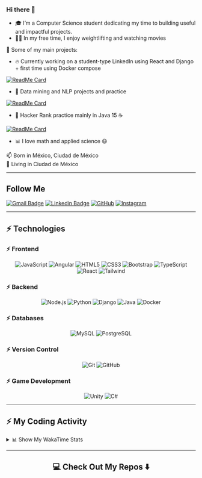 ### Hi there 👋

- 🎓 I’m a Computer Science student dedicating my time to building useful and impactful projects.  
- 🏋️‍♂️ In my free time, I enjoy weightlifting and watching movies


🚀 Some of my main projects:

- 🔥 Currently working on a student-type LinkedIn using React and Django + first time using Docker compose

[![ReadMe Card](https://github-readme-stats.vercel.app/api/pin/?username=arielmerinos&repo=IngenieriaSoftware)](https://github.com/arielmerinos/IngenieriaSoftware)

- 🤖 Data mining and NLP projects and practice 

[![ReadMe Card](https://github-readme-stats.vercel.app/api/pin/?username=JSR-Mario&repo=MeIA)](https://github.com/JSR-Mario/MeIA)

- 🧠 Hacker Rank practice mainly in Java 15 ☕️ 

[![ReadMe Card](https://github-readme-stats.vercel.app/api/pin/?username=JSR-Mario&repo=hackerRankPractice)](https://github.com/JSR-Mario/hackerRankPractice)


- :bar_chart: I love math and applied science 😃

<p> 
📫  Born in México, Ciudad de México
<br>
📌  Living in Ciudad de México
</p>

<hr>

## Follow Me

[![Gmail Badge](https://img.shields.io/badge/-juan.mario.sosa.p@gmail.com-c14438?style=flat-square&logo=Gmail&logoColor=white&link=mailto:juan.mario.sosa.p@gmail.com)](mailto:juan.mario.sosa.p@gmail.com)
[![Linkedin Badge](https://img.shields.io/badge/-Juan_Sosa-blue?style=flat-square&logo=Linkedin&logoColor=white&link=https://www.linkedin.com/in/juan-sosa-997405294/)](https://www.linkedin.com/in/juan-sosa-997405294/)
[![GitHub](https://img.shields.io/badge/-GitHub-181717?style=flat-square&logo=github&logoColor=white&link=https://github.com/JuanSosaCiencias)](https://github.com/JuanSosaCiencias)
[![Instagram](https://img.shields.io/badge/-Instagram-333333?style=flat-square&logo=instagram&logoColor=white&link=https://www.instagram.com/jsr_mario)](https://www.instagram.com/jsr_mario)

<hr>

## ⚡ Technologies

### ⚡ Frontend  
<p align="center">
  <img alt="JavaScript" src="https://img.shields.io/badge/-JavaScript-black?style=flat-square&logo=javascript" />
  <img alt="Angular"    src="https://img.shields.io/badge/-Angular-black?style=flat-square&logo=angular" />
  <img alt="HTML5"      src="https://img.shields.io/badge/-HTML5-E34F26?style=flat-square&logo=html5&logoColor=white" />
  <img alt="CSS3"       src="https://img.shields.io/badge/-CSS3-1572B6?style=flat-square&logo=css3" />
  <img alt="Bootstrap"  src="https://img.shields.io/badge/-Bootstrap-563D7C?style=flat-square&logo=bootstrap" />
  <img alt="TypeScript" src="https://img.shields.io/badge/-TypeScript-black?style=flat-square&logo=typescript" />
  <img alt="React"      src="https://img.shields.io/badge/-React-black?style=flat-square&logo=react" />
  <img alt="Tailwind"   src="https://img.shields.io/badge/-Tailwind%20CSS-black?style=flat-square&logo=tailwind-css" />
</p>

### ⚡ Backend  
<p align="center">
  <img alt="Node.js" src="https://img.shields.io/badge/-Nodejs-black?style=flat-square&logo=Node.js" />
  <img alt="Python"  src="https://img.shields.io/badge/-Python-black?style=flat-square&logo=python" />
  <img alt="Django"  src="https://img.shields.io/badge/-Django-black?style=flat-square&logo=django" />
  <img alt="Java"    src="https://img.shields.io/badge/-Java-black?style=flat-square&logo=java" />
  <img alt="Docker"  src="https://img.shields.io/badge/-Docker-black?style=flat-square&logo=docker" />
</p>

### ⚡ Databases  
<p align="center">
  <img alt="MySQL"      src="https://img.shields.io/badge/-MySQL-black?style=flat-square&logo=mysql" />
  <img alt="PostgreSQL" src="https://img.shields.io/badge/-PostgreSQL-black?style=flat-square&logo=postgresql" />
</p>

### ⚡ Version Control  
<p align="center">
  <img alt="Git"    src="https://img.shields.io/badge/-Git-black?style=flat-square&logo=git" />
  <img alt="GitHub" src="https://img.shields.io/badge/-GitHub-181717?style=flat-square&logo=github" />
</p>

### ⚡ Game Development  
<p align="center">
  <img alt="Unity" src="https://img.shields.io/badge/-Unity-black?style=flat-square&logo=unity" />
  <img alt="C#"    src="https://img.shields.io/badge/-C%23-black?style=flat-square&logo=csharp" />
</p>


<hr>
<!--
![Github Stats](https://github-readme-stats.vercel.app/api?username=JuanSosaCiencias&count_private=true&show_icons=true)
[![Top Langs](https://github-readme-stats.vercel.app/api/top-langs/?username=minoveaz&layout=compact)](https://github.com/anuraghazra/github-readme-stats)
-->

## ⚡ My Coding Activity

<details>
  <summary>📊 Show My WakaTime Stats</summary>

  <!-- wakatime-stats injected here -->
  <!--START_SECTION:waka-->
![Code Time](http://img.shields.io/badge/Code%20Time-109%20hrs%2037%20mins-blue)

![Profile Views](http://img.shields.io/badge/Profile%20Views-0-blue)

**🐱 My GitHub Data** 

> 📦 441.4 kB Used in GitHub's Storage 
 > 
> 🏆 300 Contributions in the Year 2025
 > 
> 💼 Opted to Hire
 > 
> 📜 19 Public Repositories 
 > 
> 🔑 3 Private Repositories 
 > 
**I'm a Night 🦉** 

```text
🌞 Morning                328 commits         ████░░░░░░░░░░░░░░░░░░░░░   15.65 % 
🌆 Daytime                330 commits         ████░░░░░░░░░░░░░░░░░░░░░   15.74 % 
🌃 Evening                1161 commits        ██████████████░░░░░░░░░░░   55.39 % 
🌙 Night                  277 commits         ███░░░░░░░░░░░░░░░░░░░░░░   13.22 % 
```
📅 **I'm Most Productive on Tuesday** 

```text
Monday                   218 commits         ███░░░░░░░░░░░░░░░░░░░░░░   10.40 % 
Tuesday                  530 commits         ██████░░░░░░░░░░░░░░░░░░░   25.29 % 
Wednesday                360 commits         ████░░░░░░░░░░░░░░░░░░░░░   17.18 % 
Thursday                 331 commits         ████░░░░░░░░░░░░░░░░░░░░░   15.79 % 
Friday                   364 commits         ████░░░░░░░░░░░░░░░░░░░░░   17.37 % 
Saturday                 88 commits          █░░░░░░░░░░░░░░░░░░░░░░░░   04.20 % 
Sunday                   205 commits         ██░░░░░░░░░░░░░░░░░░░░░░░   09.78 % 
```


📊 **This Week I Spent My Time On** 

```text
🕑︎ Time Zone: America/Mexico_City

💬 Programming Languages: 
Markdown                 3 hrs 24 mins       ███████████████████░░░░░░   77.83 % 
Python                   25 mins             ██░░░░░░░░░░░░░░░░░░░░░░░   09.71 % 
Bash                     9 mins              █░░░░░░░░░░░░░░░░░░░░░░░░   03.63 % 
pdf                      8 mins              █░░░░░░░░░░░░░░░░░░░░░░░░   03.19 % 
INI                      3 mins              ░░░░░░░░░░░░░░░░░░░░░░░░░   01.39 % 

🔥 Editors: 
Neovim                   3 hrs 44 mins       █████████████████████░░░░   85.34 % 
VS Code                  30 mins             ███░░░░░░░░░░░░░░░░░░░░░░   11.51 % 
Unknown Editor           8 mins              █░░░░░░░░░░░░░░░░░░░░░░░░   03.15 % 

🐱‍💻 Projects: 
SS                       3 hrs 26 mins       ████████████████████░░░░░   78.54 % 
Unknown Project          42 mins             ████░░░░░░░░░░░░░░░░░░░░░   16.29 % 
train                    13 mins             █░░░░░░░░░░░░░░░░░░░░░░░░   05.17 % 

💻 Operating System: 
Linux                    4 hrs 6 mins        ███████████████████████░░   93.66 % 
Windows                  16 mins             ██░░░░░░░░░░░░░░░░░░░░░░░   06.34 % 
```

**I Mostly Code in Java** 

```text
Java                     17 repos            ████████████░░░░░░░░░░░░░   50.00 % 
HTML                     4 repos             ███░░░░░░░░░░░░░░░░░░░░░░   11.76 % 
TeX                      4 repos             ███░░░░░░░░░░░░░░░░░░░░░░   11.76 % 
TypeScript               2 repos             █░░░░░░░░░░░░░░░░░░░░░░░░   05.88 % 
Jupyter Notebook         2 repos             █░░░░░░░░░░░░░░░░░░░░░░░░   05.88 % 
```



**Timeline**

![Lines of Code chart](https://raw.githubusercontent.com/JSR-Mario/JSR-Mario/main/assets/bar_graph.png)


 Last Updated on 10/08/2025 01:06:07 UTC
<!--END_SECTION:waka-->

<!-- Activity graph below -->
[![Activity Graph](https://github-readme-activity-graph.vercel.app/graph?username=JSR-Mario&theme=dracula)](https://github.com/Ashutosh00710/github-readme-activity-graph)


</details>

<hr>

<h2  align="center">💻 Check Out My Repos ⬇️ </h2>

